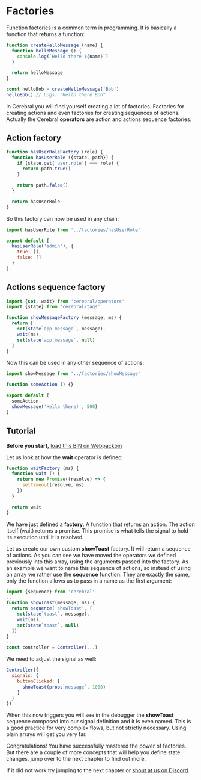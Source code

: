 # Factories
Function factories is a common term in programming. It is basically a function that returns a function:

```js
function createHelloMessage (name) {
  function helloMessage () {
    console.log(`Hello there ${name}`)
  }

  return helloMessage
}

const helloBob = createHelloMessage('Bob')
helloBob() // Logs: "Hello there Bob"
```

In Cerebral you will find yourself creating a lot of factories. Factories for creating actions and even factories for creating sequences of actions. Actually the Cerebral **operators** are action and actions sequence factories.

## Action factory
```js
function hasUserRoleFactory (role) {
  function hasUserRole ({state, path}) {
    if (state.get('user.role') === role) {
      return path.true()
    }

    return path.false()
  }

  return hasUserRole
}
```

So this factory can now be used in any chain:

```js
import hasUserRole from '../factories/hasUserRole'

export default [
  hasUserRole('admin'), {
    true: [],
    false: []
  }
]
```

## Actions sequence factory
```js
import {set, wait} from 'cerebral/operators'
import {state} from 'cerebral/tags'

function showMessageFactory (message, ms) {
  return [
    set(state`app.message`, message),
    wait(ms),
    set(state`app.message`, null)
  ]
}
```

Now this can be used in any other sequence of actions:

```js
import showMessage from '../factories/showMessage'

function someAction () {}

export default [
  someAction,
  showMessage('Hello there!', 500)
]
```

## Tutorial

**Before you start,** [load this BIN on Webpackbin](https://www.webpackbin.com/bins/-KdBPZwKFDQKkAcUqRte)

Let us look at how the **wait** operator is defined:

```js
function waitFactory (ms) {
  function wait () {
    return new Promise((resolve) => {
      setTimeout(resolve, ms)
    })
  }

  return wait
}
```

We have just defined a **factory**. A function that returns an action. The action itself (wait) returns a promise. This promise is what tells the signal to hold its execution until it is resolved.

Let us create our own custom **showToast** factory. It will return a sequence of actions. As you can see we have moved the operators we defined previously into this array, using the arguments passed into the factory. As an example we want to name this sequence of actions, so instead of using an array we rather use the **sequence** function. They are exactly the same, only the function allows us to pass in a name as the first argument:

```js
import {sequence} from 'cerebral'
...
function showToast(message, ms) {
  return sequence('showToast', [
    set(state`toast`, message),
    wait(ms),
    set(state`toast`, null)
  ])
}
...
const controller = Controller(...)
```

We need to adjust the signal as well:
```js
Controller({
  signals: {
    buttonClicked: [
      showToast(props`message`, 1000)
    ]
  }
})
```

When this now triggers you will see in the debugger the **showToast** sequence composed into our signal definition and it is even named. This is a good practice for very complex flows, but not strictly necessary. Using plain arrays will get you very far.

Congratulations! You have successfully mastered the power of factories. But there are a couple of more concepts that will help you define state changes, jump over to the next chapter to find out more.

If it did not work try jumping to the next chapter or [shout at us on Discord](https://discord.gg/0kIweV4bd2bwwsvH).

